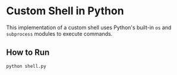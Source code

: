 # Custom Shell in Python

This implementation of a custom shell uses Python's built-in `os` and `subprocess` modules to execute commands.

## How to Run

```bash
python shell.py
```
